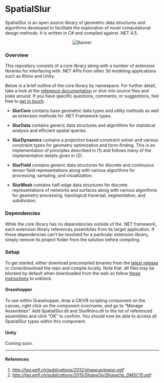 # SpatialSlur
SpatialSlur is an open source library of geometric data structures and algorithms developed to facilitate the exploration of novel computational design methods. It is written in C# and compiled against .NET 4.5.

<p align="center">
  <img src="https://github.com/daveReeves/SpatialSlur/blob/master/Examples/Gallery/170720_Relief_02.gif" alt="Banner">
</p>

### Overview
This repository consists of a core library along with a number of extension libraries for interfacing with .NET APIs from other 3d modeling applications such as Rhino and Unity.

Below is a brief outline of the core library by namespace. For further detail, take a look at the [reference documentation](https://github.com/daveReeves/SpatialSlur/tree/master/SpatialSlur/Documentation) or dive into source files and poke around. If you have specific questions, comments, or suggestions, feel free to [get in touch](http://spatialslur.com/contact/).

+ __SlurCore__ contains base geometric data types and utility methods as well as extension methods for .NET Framework types.

+ __SlurData__ contains generic data structures and algorithms for statistical analysis and efficient spatial queries.

+ __SlurDynamics__ contains a projection based constraint solver and various constraint types for geometry optimization and form-finding. This is an implementation of principles described in (1) and follows many of the implementation details given in (2).

+ __SlurField__ contains generic data structures for discrete and continuous tensor field representations along with various algorithms for processing, sampling, and visualization.

+ __SlurMesh__ contains half-edge data structures for discrete representations of networks and surfaces along with various algorithms for geometry processing, topological traversal, segmentation, and subdivision.

### Dependencies
While the core library has no dependencies outside of the .NET framework, each extension library references assemblies from its target application. If these dependencies can't be resolved for a particular extension library, simply remove its project folder from the solution before compiling.

### Setup
To get started, either download precompiled binaries from the [latest release](https://github.com/daveReeves/SpatialSlur/releases) or clone/download the repo and compile locally. Note that .dll files may be blocked by default when downloaded from the web so follow [these instructions](https://blogs.msdn.microsoft.com/delay/p/unblockingdownloadedfile/) to unblock.

#### Grasshopper
To use within Grasshopper, drop a C#/VB scripting component on the canvas, right click on the component icon/name, and go to “Manage Assemblies”. Add SpatialSlur.dll and SlurRhino.dll to the list of referenced assemblies and click “OK” to confirm. You should now be able to access all SpatialSlur types within this component.

#### Unity
Coming soon.

___
#### References
1. _<http://lgg.epfl.ch/publications/2012/shapeup/paper.pdf>_
2. _<http://lgg.epfl.ch/publications/2015/ShapeOp/ShapeOp_DMSC15.pdf>_
